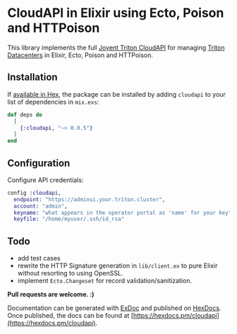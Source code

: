 # CloudAPI in Elixir using Ecto, Poison and HTTPoison

This library implements the full [Joyent Triton CloudAPI](https://apidocs.joyent.com/cloudapi/) for managing [Triton Datacenters](https://www.joyent.com) in Elixir, Ecto, Poison and HTTPoison.

## Installation

If [available in Hex](https://hex.pm/docs/publish), the package can be installed
by adding `cloudapi` to your list of dependencies in `mix.exs`:

```elixir
def deps do
  [
    {:cloudapi, "~> 0.0.5"}
  ]
end
```

## Configuration

Configure API credentials:

```elixir
config :cloudapi,
  endpoint: "https://adminui.your.triton.cluster",
  account: "admin",
  keyname: "what appears in the operator portal as 'name' for your key",
  keyfile: "/home/myuser/.ssh/id_rsa"
```

## Todo

- add test cases
- rewrite the HTTP Signature generation in `lib/client.ex` to pure Elixir without resorting to using OpenSSL.
- implement `Ecto.Changeset` for record validation/sanitization.

**Pull requests are welcome. :)**

Documentation can be generated with [ExDoc](https://github.com/elixir-lang/ex_doc)
and published on [HexDocs](https://hexdocs.pm). Once published, the docs can
be found at [https://hexdocs.pm/cloudapi](https://hexdocs.pm/cloudapi).


